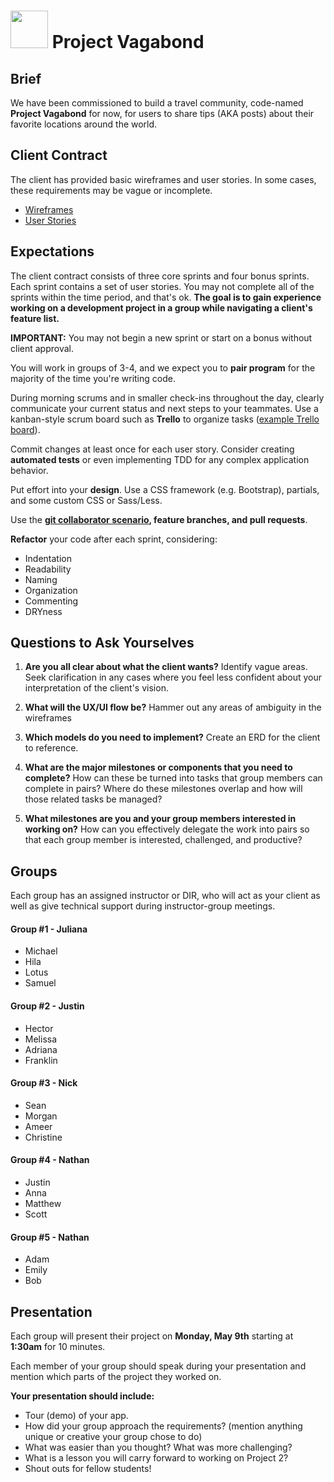 # <img src="https://cloud.githubusercontent.com/assets/7833470/10899314/63829980-8188-11e5-8cdd-4ded5bcb6e36.png" height="60"> Project Vagabond

## Brief

We have been commissioned to build a travel community, code-named **Project Vagabond** for now, for users to share tips (AKA posts) about their favorite locations around the world.

## Client Contract

The client has provided basic wireframes and user stories. In some cases, these requirements may be vague or incomplete.

* [Wireframes](./wireframes.png)
* [User Stories](./user-stories.md)

## Expectations

The client contract consists of three core sprints and four bonus sprints. Each sprint contains a set of user stories. You may not complete all of the sprints within the time period, and that's ok. **The goal is to gain experience working on a development project in a group while navigating a client's feature list.**

**IMPORTANT:** You may not begin a new sprint or start on a bonus without client approval.

You will work in groups of 3-4, and we expect you to **pair program** for the majority of the time you're writing code.

During morning scrums and in smaller check-ins throughout the day, clearly communicate your current status and next steps to your teammates. Use a kanban-style scrum board such as **Trello** to organize tasks (<a href="https://trello.com/b/JPdt327u/vagabond" target="_blank">example Trello board</a>).

Commit changes at least once for each user story. Consider creating **automated tests** or even implementing TDD for any complex application behavior.

Put effort into your **design**. Use a CSS framework (e.g. Bootstrap), partials, and some custom CSS or Sass/Less.

Use the **[git collaborator scenario](./git-collaboration-workflow.md)</a>, feature branches, and pull requests**.

**Refactor** your code after each sprint, considering:

* Indentation
* Readability
* Naming
* Organization
* Commenting
* DRYness

## Questions to Ask Yourselves

1. **Are you all clear about what the client wants?** Identify vague areas. Seek clarification in any cases where you feel less confident about your interpretation of the client's vision.

2. **What will the UX/UI flow be?** Hammer out any areas of ambiguity in the wireframes

3. **Which models do you need to implement?** Create an ERD for the client to reference.

4. **What are the major milestones or components that you need to complete?** How can these be turned into tasks that group members can complete in pairs? Where do these milestones overlap and how will those related tasks be managed?

5. **What milestones are you and your group members interested in working on?** How can you effectively delegate the work into pairs so that each group member is interested, challenged, and productive?

## Groups

Each group has an assigned instructor or DIR, who will act as your client as well as give technical support during instructor-group meetings.

#### Group \#1 - Juliana
* Michael
* Hila
* Lotus
* Samuel

#### Group \#2 - Justin
* Hector
* Melissa
* Adriana
* Franklin

#### Group \#3 - Nick
* Sean
* Morgan
* Ameer
* Christine

#### Group \#4 - Nathan
* Justin
* Anna
* Matthew
* Scott

#### Group \#5 - Nathan
* Adam
* Emily
* Bob

## Presentation

Each group will present their project on **Monday, May 9th** starting at **1:30am** for 10 minutes.

Each member of your group should speak during your presentation and mention which parts of the project they worked on.

**Your presentation should include:**

* Tour (demo) of your app.
* How did your group approach the requirements? (mention anything unique or creative your group chose to do)
* What was easier than you thought? What was more challenging?
* What is a lesson you will carry forward to working on Project 2?
* Shout outs for fellow students!
